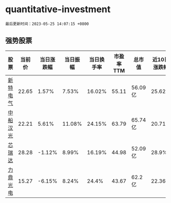 # quantitative-investment

`最后更新时间：2023-05-25 14:07:15 +0800`

## 强势股票

|股票|当前价|当日涨跌幅|当日振幅|当日换手率|市盈率TTM|总市值|近10日涨跌幅|
|----|----|----|----|----|----|----|----|
|[新特电气](https://xueqiu.com/S/SZ301120)|22.65|1.57%|7.53%|16.02%|55.11|56.09亿|25.62%|
|[中船汉光](https://xueqiu.com/S/SZ300847)|22.21|5.61%|11.08%|24.15%|63.79|65.74亿|20.71%|
|[芯瑞达](https://xueqiu.com/S/SZ002983)|28.28|-1.12%|8.99%|16.19%|44.98|52.09亿|28.9%|
|[力鼎光电](https://xueqiu.com/S/SH605118)|15.27|-6.15%|8.24%|24.4%|43.67|62.2亿|22.36%|
